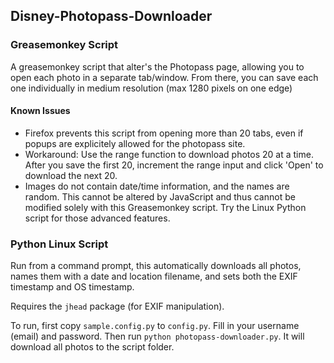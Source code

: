 ## Disney-Photopass-Downloader
### Greasemonkey Script
A greasemonkey script that alter's the Photopass page, allowing you to open each photo in a separate tab/window. From there, you can save each one individually in medium resolution (max 1280 pixels on one edge)

#### Known Issues
* Firefox prevents this script from opening more than 20 tabs, even if popups are explicitely allowed for the photopass site.
 * Workaround: Use the range function to download photos 20 at a time. After you save the first 20, increment the range input and click 'Open' to download the next 20.
* Images do not contain date/time information, and the names are random. This cannot be altered by JavaScript and thus cannot be modified solely with this Greasemonkey script. Try the Linux Python script for those advanced features.

### Python Linux Script
Run from a command prompt, this automatically downloads all photos, names them with a date and location filename, and sets both the EXIF timestamp and OS timestamp.

Requires the `jhead` package (for EXIF manipulation).

To run, first copy `sample.config.py` to `config.py`. Fill in your username (email) and password. Then run `python photopass-downloader.py`. It will download all photos to the script folder.
